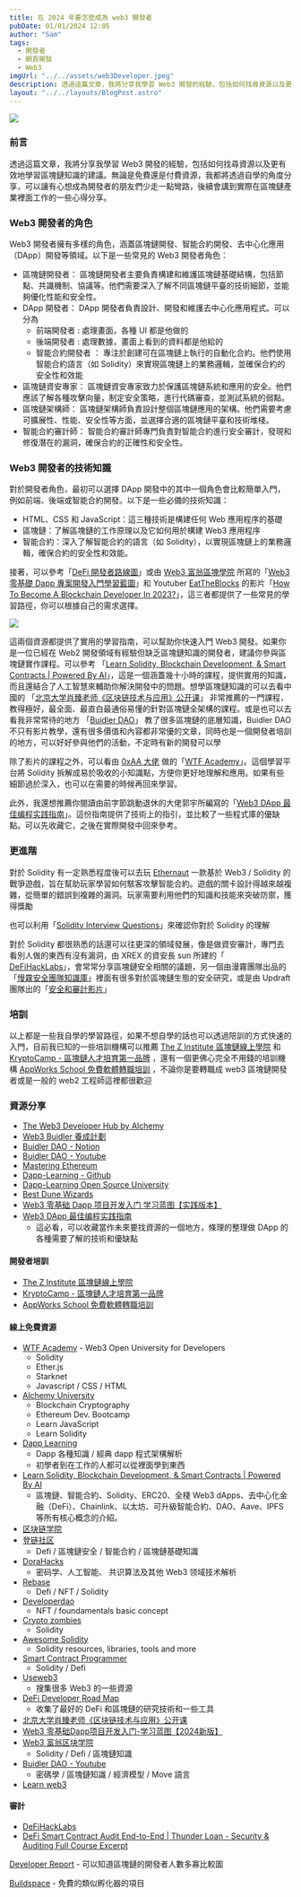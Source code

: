 ```yaml
---
title: 在 2024 年要怎麼成為 web3 開發者
pubDate: 01/01/2024 12:05
author: "Sam"
tags:
  - 開發者
  - 網頁開發
  - Web3
imgUrl: "../../assets/web3Developer.jpeg"
description: 透過這篇文章，我將分享我學習 Web3 開發的經驗，包括如何找尋資源以及更有效地學習區塊鏈知識的建議。無論是免費還是付費資源，我都將透過自學的角度分享，可以讓有心想成為開發者的朋友們少走一點彎路，後續會講到實際在區塊鏈產業裡面工作的一些心得分享。
layout: "../../layouts/BlogPost.astro"
---
```


![](https://neural.love/cdn/ai-photostock/1eea62b4-5fcc-6572-95e3-455eae6621f4/1.jpg?Expires=1709251199&Signature=evlDypzlmrnspBEmWLvlhKuOG-HJdEe011ctp4rk8Z02HdrWqJyXvPCBQTzQdN2CK9U1Tgddq3pQB3NxR7cBMw2~KoYTXB1zkNoIiEnua8gqOKLbI6G0sckMp9YefBvsA6PL5zLiG7piIAlD~yAM8muoiK6dPpE1HR2S4nrgsWsUCss2W4LNKphX~t-AuQe8fyfqDuuoAZQuxmGkq3V~5RdNnPHlDH6ncOfYCGdA7s1s3dQe9vkf3qcVTHjGBNXYdzfsP9da2oTns-PCN9bMObxIifqnuJgNnl3LK4f8RzDUUwk3FXlUXE~L5eWPJmBWdxH1HArzPk-PGxkTWgn-Dg__&Key-Pair-Id=K2RFTOXRBNSROX)

### 前言

透過這篇文章，我將分享我學習 Web3 開發的經驗，包括如何找尋資源以及更有效地學習區塊鏈知識的建議。無論是免費還是付費資源，我都將透過自學的角度分享，可以讓有心想成為開發者的朋友們少走一點彎路，後續會講到實際在區塊鏈產業裡面工作的一些心得分享。

### Web3 開發者的角色

Web3 開發者擁有多樣的角色，涵蓋區塊鏈開發、智能合約開發、去中心化應用（DApp）開發等領域。以下是一些常見的 Web3 開發者角色：

- 區塊鏈開發者： 區塊鏈開發者主要負責構建和維護區塊鏈基礎結構，包括節點、共識機制、協議等。他們需要深入了解不同區塊鏈平臺的技術細節，並能夠優化性能和安全性。
- DApp 開發者： DApp 開發者負責設計、開發和維護去中心化應用程式。可以分為
  - 前端開發者 : 處理畫面，各種 UI 都是他做的
  - 後端開發者 : 處理數據，畫面上看到的資料都是他給的
  - 智能合約開發者 ： 專注於創建可在區塊鏈上執行的自動化合約。他們使用智能合約語言（如 Solidity）來實現區塊鏈上的業務邏輯，並確保合約的安全性和效能
- 區塊鏈資安專家： 區塊鏈資安專家致力於保護區塊鏈系統和應用的安全。他們應該了解各種攻擊向量，制定安全策略，進行代碼審查，並測試系統的弱點。
- 區塊鏈架構師： 區塊鏈架構師負責設計整個區塊鏈應用的架構。他們需要考慮可擴展性、性能、安全性等方面，並選擇合適的區塊鏈平臺和技術堆棧。
- 智能合約審計師： 智能合約審計師專門負責對智能合約進行安全審計，發現和修復潛在的漏洞，確保合約的正確性和安全性。

### Web3 開發者的技術知識

對於開發者角色，最初可以選擇 DApp 開發中的其中一個角色會比較簡單入門，例如前端、後端或智能合約開發。以下是一些必備的技術知識：

- HTML、CSS 和 JavaScript：這三種技術是構建任何 Web 應用程序的基礎
- 區塊鏈：了解區塊鏈的工作原理以及它如何用於構建 Web3 應用程序
- 智能合約：深入了解智能合約的語言（如 Solidity），以實現區塊鏈上的業務邏輯，確保合約的安全性和效能。

接著，可以參考「[DeFi 開發者路線圖](https://github.com/OffcierCia/DeFi-Developer-Road-Map/blob/main/translations/README_cn.md)」或由 [Web3 富翁區塊學院](https://www.youtube.com/@web3gogogo/videos) 所寫的「[Web3 零基礎 Dapp 專案開發入門學習藍圖](https://triangular-jitterbug-cd5.notion.site/Web3-Dapp-9ad05eb869a34983bb87c073faedc5a6)」和 Youtuber [EatTheBlocks](https://www.youtube.com/@EatTheBlocks/videos) 的影片「[How To Become A Blockchain Developer In 2023?](https://youtu.be/lg5ikF8k6yc?si=Eh4eiHrO5QHWoEdK)」，這三者都提供了一些常見的學習路徑，你可以根據自己的需求選擇。

![](https://raw.githubusercontent.com/OffcierCia/DeFi-Developer-Road-Map/95041489fb367c6cdaa34351df03bdf33c7f096c/DeFiRoadMapNewSVG.svg)

這兩個資源都提供了實用的學習指南，可以幫助你快速入門 Web3 開發。如果你是一位已經在 Web2 開發領域有經驗但缺乏區塊鏈知識的開發者，建議你參與區塊鏈實作課程。可以參考 「[Learn Solidity, Blockchain Development, & Smart Contracts | Powered By AI](https://youtu.be/umepbfKp5rI?si=37JNr26FuKZBMFq_)」，這是一個涵蓋幾十小時的課程，提供實用的知識，而且還結合了人工智慧來輔助你解決開發中的問題。想學區塊鏈知識的可以去看中國的 「[北京大学肖臻老师《区块链技术与应用》公开课](https://www.bilibili.com/video/BV1Vt411X7JF?p=1&vd_source=3b80b4f0da48c2c4373dca14d6488e7f)」 非常推薦的一門課程，教得極好，最全面、最直白最通俗易懂的針對區塊鏈全架構的課程。或是也可以去看我非常常待的地方 「[Buidler DAO](https://www.youtube.com/channel/UCO9TRqgc6Q-MMGy72_eGPNA)」 教了很多區塊鏈的底層知識，Buidler DAO 不只有影片教學，還有很多價值和內容都非常優的文章，同時也是一個開發者培訓的地方，可以好好參與他們的活動，不定時有新的開發可以學

除了影片的課程之外，可以看由 [0xAA 大佬](https://twitter.com/0xAA_Science) 做的「[WTF Academy](https://www.wtf.academy/en/)」。這個學習平台將 Solidity 拆解成易於吸收的小知識點，方便你更好地理解和應用。如果有些細節過於深入，也可以在需要的時候再回來學習。

此外，我還想推薦你閱讀由前字節跳動退休的大佬郭宇所編寫的「[Web3 DApp 最佳编程实践指南](https://guoyu.mirror.xyz/RD-xkpoxasAU7x5MIJmiCX4gll3Cs0pAd5iM258S1Ek)」。這份指南提供了技術上的指引，並比較了一些程式庫的優缺點。可以先收藏它，之後在實際開發中回來參考。

### 更進階

對於 Solidity 有一定熟悉程度後可以去玩 [Ethernaut](https://ethernaut.openzeppelin.com/) 一款基於 Web3 / Solidity 的戰爭遊戲，旨在幫助玩家學習如何駭客攻擊智能合約。遊戲的關卡設計得越來越複雜，從簡單的錯誤到複雜的漏洞。玩家需要利用他們的知識和技能來突破防禦，獲得獎勵

也可以利用「[Solidity Interview Questions](https://www.rareskills.io/post/solidity-interview-questions)」來確認你對於 Solidity 的理解

對於 Solidity 都很熟悉的話還可以往更深的領域發展，像是做資安審計，專門去看別人做的東西有沒有漏洞，由 XREX 的資安長 sun 所建的「 [DeFiHackLabs](https://www.youtube.com/@DeFiHackLabs/featured)」，會常常分享區塊鏈安全相關的議題，另一個由漫霧團隊出品的「[慢霧安全團隊知識庫](https://github.com/slowmist/Knowledge-Base)」裡面有很多對於區塊鏈生態的安全研究，或是由 Updraft 團隊出的「[安全和審計影片](https://updraft.cyfrin.io/courses/security)」

### 培訓

以上都是一些我自學的學習路徑，如果不想自學的話也可以透過陪訓的方式快速的入門，目前我已知的一些培訓機構可以推薦 [The Z Institute 區塊鏈線上學院](https://zinstitute.net/zh) 和 [KryptoCamp - 區塊鏈人才培育第一品牌](https://kryptocamp.tw/) ，還有一個更佛心完全不用錢的培訓機構 [AppWorks School 免費軟體轉職培訓](https://school.appworks.tw/) ，不論你是要轉職成 web3 區塊鏈開發者或是一般的 web2 工程師這裡都很歡迎

### 資源分享

- [The Web3 Developer Hub by Alchemy](https://docs.alchemy.com/)
- [Web3 Buidler 養成計劃](https://buidlerdao.notion.site/Web3-Buidler-2e8280e463ab4049800666f1f9f6dd6e)
- [Buidler DAO - Notion](https://buidlerdao.notion.site/Buidler-DAO-Space-8f30fcbb72d94c40b40e7b431cc71db0)
- [Buidler DAO - Youtube](https://www.youtube.com/channel/UCO9TRqgc6Q-MMGy72_eGPNA)
- [Mastering Ethereum](https://cypherpunks-core.github.io/ethereumbook_zh/)
- [Dapp-Learning - Github](https://github.com/Dapp-Learning-DAO/Dapp-Learning)
- [Dapp-Learning Open Source University](https://dapplearning.notion.site/b37a0a4ab4e646e3af5758bc977c5bc8?v=f8c3344b344d45a6b1517ba90262c308)
- [Best Dune Wizards ](https://0xfinish.notion.site/Best-Dune-Wizards-0fb03568ed974b05a91f4e070cf89491)
- [Web3 零基础 Dapp 项目开发入门 学习蓝图【实践版本】](https://triangular-jitterbug-cd5.notion.site/Web3-Dapp-9ad05eb869a34983bb87c073faedc5a6)
- [Web3 DApp 最佳编程实践指南](https://guoyu.mirror.xyz/RD-xkpoxasAU7x5MIJmiCX4gll3Cs0pAd5iM258S1Ek)
  - 這必看，可以收藏當作未來要找資源的一個地方，條理的整理做 DApp 的各種需要了解的技術和優缺點

#### 開發者培訓

- [The Z Institute 區塊鏈線上學院](https://zinstitute.net/zh)
- [KryptoCamp - 區塊鏈人才培育第一品牌](https://kryptocamp.tw/)
- [AppWorks School 免費軟體轉職培訓](https://school.appworks.tw/)

#### 線上免費資源

- [WTF Academy](https://www.wtf.academy/en/) - Web3 Open University for Developers
  - Solidity
  - Ether.js
  - Starknet
  - Javascript / CSS / HTML
- [Alchemy University](https://university.alchemy.com/home)
  - Blockchain Cryptography
  - Ethereum Dev. Bootcamp
  - Learn JavaScript
  - Learn Solidity
- [Dapp Learning](https://github.com/Dapp-Learning-DAO/Dapp-Learning)
  - Dapp 各種知識 / 經典 dapp 程式架構解析
  - 初學者到在工作的人都可以從裡面學到東西
- [Learn Solidity, Blockchain Development, & Smart Contracts | Powered By AI ](https://youtu.be/sas02qSFZ74?si=ZUux8WlEgz8tVR80)
  - 區塊鏈、智能合約、Solidity、ERC20、全棧 Web3 dApps、去中心化金融（DeFi）、Chainlink、以太坊、可升級智能合約、DAO、Aave、IPFS 等所有核心概念的介紹。
- [区块链学院](https://space.bilibili.com/3461576765999655)
- [登链社区](https://space.bilibili.com/581611011)
  - Defi / 區塊鏈安全 / 智能合約 / 區塊鏈基礎知識
- [DoraHacks](https://space.bilibili.com/445312136?spm_id_from=333.337.search-card.all.click)
  - 密码学、人工智能、 共识算法及其他 Web3 领域技术解析
- [Rebase](https://space.bilibili.com/382886213)
  - Defi / NFT / Solidity
- [Developerdao](https://academy.developerdao.com/getting-started)
  - NFT / foundamentals basic concept
- [Crypto zombies](https://cryptozombies.io/)
  - Solidity
- [Awesome Solidity](https://bkrem.github.io/awesome-solidity/)
  - Solidity resources, libraries, tools and more
- [Smart Contract Programmer](https://www.youtube.com/@smartcontractprogrammer)
  - Solidity / Defi
- [Useweb3](https://www.useweb3.xyz/)
  - 搜集很多 Web3 的一些資源
- [DeFi Developer Road Map](https://github.com/OffcierCia/DeFi-Developer-Road-Map)
  - 收集了最好的 DeFi 和區塊鏈的研究技術和一些工具
- [北京大学肖臻老师《区块链技术与应用》公开课](https://www.bilibili.com/video/BV1Vt411X7JF?p=1&vd_source=3b80b4f0da48c2c4373dca14d6488e7f)
- [Web3 零基础Dapp项目开发入门-学习蓝图【2024新版】](https://triangular-jitterbug-cd5.notion.site/Web3-Dapp-2024-9ad05eb869a34983bb87c073faedc5a6)
- [Web3 富翁区块学院](https://www.youtube.com/@web3gogogo/videos)
  - Solidity / Defi / 區塊鏈知識
- [Buidler DAO - Youtube](https://www.youtube.com/channel/UCO9TRqgc6Q-MMGy72_eGPNA)
  - 密碼學 / 區塊鏈知識 / 經濟模型 / Move 語言
- [Learn web3](https://learnweb3.io/)

#### 審計

- [DeFiHackLabs](https://www.youtube.com/@DeFiHackLabs/featured)
- [DeFi Smart Contract Audit End-to-End | Thunder Loan - Security & Auditing Full Course Excerpt](https://www.youtube.com/watch?v=nO0Q83VZCJM)

[Developer Report](https://www.developerreport.com/) - 可以知道區塊鏈的開發者人數多寡比較圖

[Buildspace](https://buildspace.so/) - 免費的類似孵化器的項目
